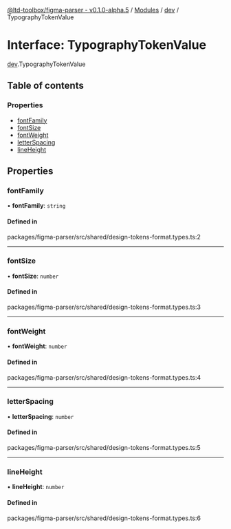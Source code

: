 [@ltd-toolbox/figma-parser - v0.1.0-alpha.5](../README.md) / [Modules](../modules.md) / [dev](../modules/dev.md) / TypographyTokenValue

# Interface: TypographyTokenValue

[dev](../modules/dev.md).TypographyTokenValue

## Table of contents

### Properties

- [fontFamily](dev.TypographyTokenValue.md#fontfamily)
- [fontSize](dev.TypographyTokenValue.md#fontsize)
- [fontWeight](dev.TypographyTokenValue.md#fontweight)
- [letterSpacing](dev.TypographyTokenValue.md#letterspacing)
- [lineHeight](dev.TypographyTokenValue.md#lineheight)

## Properties

### fontFamily

• **fontFamily**: `string`

#### Defined in

packages/figma-parser/src/shared/design-tokens-format.types.ts:2

___

### fontSize

• **fontSize**: `number`

#### Defined in

packages/figma-parser/src/shared/design-tokens-format.types.ts:3

___

### fontWeight

• **fontWeight**: `number`

#### Defined in

packages/figma-parser/src/shared/design-tokens-format.types.ts:4

___

### letterSpacing

• **letterSpacing**: `number`

#### Defined in

packages/figma-parser/src/shared/design-tokens-format.types.ts:5

___

### lineHeight

• **lineHeight**: `number`

#### Defined in

packages/figma-parser/src/shared/design-tokens-format.types.ts:6
